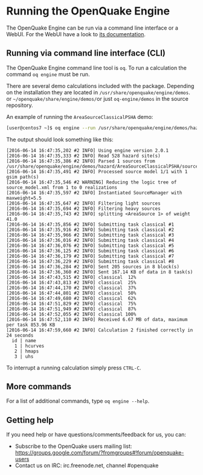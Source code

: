 # Running the OpenQuake Engine

The OpenQuake Engine can be run via a command line interface or a WebUI. For the WebUI have a look to [its documentation](server.md).

## Running via command line interface (CLI)

The OpenQuake Engine command line tool is `oq`. To run a calculation the command `oq engine` must be run.

There are several demo calculations included with the package. Depending on the installation they are located in `/usr/share/openquake/engine/demos`. or `~/openquake/share/engine/demos/`or just `oq-engine/demos` in the source repository.

An example of running the `AreaSourceClassicalPSHA` demo:
```bash
[user@centos7 ~]$ oq engine --run /usr/share/openquake/engine/demos/hazard/AreaSourceClassicalPSHA/job.ini
```
The output should look something like this:

```
[2016-06-14 16:47:35,202 #2 INFO] Using engine version 2.0.1
[2016-06-14 16:47:35,333 #2 INFO] Read 528 hazard site(s)
[2016-06-14 16:47:35,386 #2 INFO] Parsed 1 sources from /usr/share/openquake/engine/demos/hazard/AreaSourceClassicalPSHA/source_model.xml
[2016-06-14 16:47:35,491 #2 INFO] Processed source model 1/1 with 1 gsim path(s)
[2016-06-14 16:47:35,546 #2 WARNING] Reducing the logic tree of source_model.xml from 1 to 0 realizations
[2016-06-14 16:47:35,597 #2 INFO] Instantiated SourceManager with maxweight=5.5
[2016-06-14 16:47:35,647 #2 INFO] Filtering light sources
[2016-06-14 16:47:35,694 #2 INFO] Filtering heavy sources
[2016-06-14 16:47:35,743 #2 INFO] splitting <AreaSource 1> of weight 41.0
[2016-06-14 16:47:35,856 #2 INFO] Submitting task classical #1
[2016-06-14 16:47:35,916 #2 INFO] Submitting task classical #2
[2016-06-14 16:47:35,966 #2 INFO] Submitting task classical #3
[2016-06-14 16:47:36,016 #2 INFO] Submitting task classical #4
[2016-06-14 16:47:36,076 #2 INFO] Submitting task classical #5
[2016-06-14 16:47:36,125 #2 INFO] Submitting task classical #6
[2016-06-14 16:47:36,179 #2 INFO] Submitting task classical #7
[2016-06-14 16:47:36,229 #2 INFO] Submitting task classical #8
[2016-06-14 16:47:36,284 #2 INFO] Sent 205 sources in 8 block(s)
[2016-06-14 16:47:36,360 #2 INFO] Sent 167.14 KB of data in 8 task(s)
[2016-06-14 16:47:43,515 #2 INFO] classical  12%
[2016-06-14 16:47:43,813 #2 INFO] classical  25%
[2016-06-14 16:47:44,170 #2 INFO] classical  37%
[2016-06-14 16:47:44,801 #2 INFO] classical  50%
[2016-06-14 16:47:49,680 #2 INFO] classical  62%
[2016-06-14 16:47:51,829 #2 INFO] classical  75%
[2016-06-14 16:47:51,949 #2 INFO] classical  87%
[2016-06-14 16:47:52,055 #2 INFO] classical 100%
[2016-06-14 16:47:52,110 #2 INFO] Received 6.67 MB of data, maximum per task 853.96 KB
[2016-06-14 16:47:59,660 #2 INFO] Calculation 2 finished correctly in 24 seconds
  id | name
   1 | hcurves
   2 | hmaps
   3 | uhs
```

To interrupt a running calculation simply press `CTRL-C`.

## More commands
For a list of additional commands, type `oq engine --help`.

## Getting help
If you need help or have questions/comments/feedback for us, you can:
  * Subscribe to the OpenQuake users mailing list: https://groups.google.com/forum/?fromgroups#!forum/openquake-users
  * Contact us on IRC: irc.freenode.net, channel #openquake
